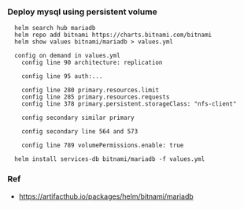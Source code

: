 ### Deploy mysql using persistent volume
```console
  helm search hub mariadb
  helm repo add bitnami https://charts.bitnami.com/bitnami
  helm show values bitnami/mariadb > values.yml
  
  config on demand in values.yml
    config line 90 architecture: replication
    
    config line 95 auth:...

    config line 280 primary.resources.limit
    config line 285 primary.resources.requests
    config line 378 primary.persistent.storageClass: "nfs-client"
    
    config secondary similar primary
    
    config secondary line 564 and 573

    config line 789 volumePermissions.enable: true

  helm install services-db bitnami/mariadb -f values.yml
```
### Ref
- https://artifacthub.io/packages/helm/bitnami/mariadb